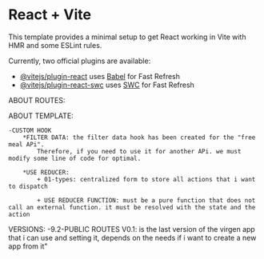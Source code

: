 # React + Vite

This template provides a minimal setup to get React working in Vite with HMR and some ESLint rules.

Currently, two official plugins are available:

- [@vitejs/plugin-react](https://github.com/vitejs/vite-plugin-react/blob/main/packages/plugin-react/README.md) uses [Babel](https://babeljs.io/) for Fast Refresh
- [@vitejs/plugin-react-swc](https://github.com/vitejs/vite-plugin-react-swc) uses [SWC](https://swc.rs/) for Fast Refresh


ABOUT ROUTES:
    

ABOUT TEMPLATE:

    -CUSTOM HOOK
        *FILTER DATA: the filter data hook has been created for the "free meal APi".
            Therefore, if you need to use it for another APi. we must modify some line of code for optimal.
        
        *USE REDUCER:
            + 01-types: centralized form to store all actions that i want to dispatch

            + USE REDUCER FUNCTION: must be a pure function that does not call an external function. it must be resolved with the state and the action

VERSIONS:
    -9.2-PUBLIC ROUTES V0.1: is the last version of the virgen app that i can use and setting it, depends on the needs if i want to create a new app from it" 